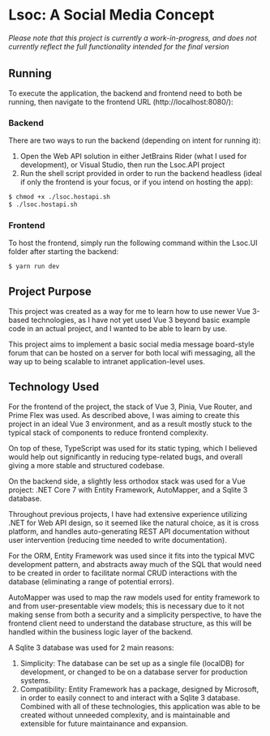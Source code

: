 # Lsoc: A Social Media Concept

###### Please note that this project is currently a work-in-progress, and does not currently reflect the full functionality intended for the final version

## Running

To execute the application, the backend and frontend need to both be running, then navigate to the frontend URL (http://localhost:8080/):

### Backend

There are two ways to run the backend (depending on intent for running it):

1. Open the Web API solution in either JetBrains Rider (what I used for development), or Visual Studio, then run the Lsoc.API project
2. Run the shell script provided in order to run the backend headless (ideal if only the frontend is your focus, or if you intend on hosting the app):

```bash
$ chmod +x ./lsoc.hostapi.sh
$ ./lsoc.hostapi.sh
```

### Frontend

To host the frontend, simply run the following command within the Lsoc.UI folder after starting the backend:

```bash
$ yarn run dev
```

## Project Purpose

This project was created as a way for me to learn how to use newer Vue 3-based technologies, as I have not yet used Vue 3 beyond basic example code in an actual project, and I wanted to be able to learn by use.

This project aims to implement a basic social media message board-style forum that can be hosted on a server for both local wifi messaging, all the way up to being scalable to intranet application-level uses.

## Technology Used

For the frontend of the project, the stack of Vue 3, Pinia, Vue Router, and Prime Flex was used. As described above, I was aiming to create this project in an ideal Vue 3 environment, and as a result mostly stuck to the typical stack of components to reduce frontend complexity.

On top of these, TypeScript was used for its static typing, which I believed would help out significantly in reducing type-related bugs, and overall giving a more stable and structured codebase.

On the backend side, a slightly less orthodox stack was used for a Vue project: .NET Core 7 with Entity Framework, AutoMapper, and a Sqlite 3 database.

Throughout previous projects, I have had extensive experience utilizing .NET for Web API design, so it seemed like the natural choice, as it is cross platform, and handles auto-generating REST API documentation without user intervention (reducing time needed to write documentation).

For the ORM, Entity Framework was used since it fits into the typical MVC development pattern, and abstracts away much of the SQL that would need to be created in order to facilitate normal CRUD interactions with the database (eliminating a range of potential errors).

AutoMapper was used to map the raw models used for entity framework to and from user-presentable view models; this is necessary due to it not making sense from both a security and a simplicity perspective, to have the frontend client need to understand the database structure, as this will be handled within the business logic layer of the backend.

A Sqlite 3 database was used for 2 main reasons:

1. Simplicity: The database can be set up as a single file (localDB) for development, or changed to be on a database server for production systems.
2. Compatibility: Entity Framework has a package, designed by Microsoft, in order to easily connect to and interact with a Sqlite 3 database. Combined with all of these technologies, this application was able to be created without unneeded complexity, and is maintainable and extensible for future maintainance and expansion.
